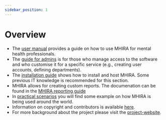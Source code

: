 ```yaml
---
sidebar_position: 1
---
```


# Overview

 - The [user manual](category/user-manual) provides a guide on how to use MHIRA for mental health professionals. 
 - The [guide for admins](category/guide-for-admins) is for those who manage access to the software and who customise it for a specific service (e.g., creating user accounts, defining departments). 
 - The [installation guide](category/installation-guide) shows how to install and host MHIRA. Some previous IT knowledge is recommended for this section. 
 - MHIRA allows for creating custom reports. The documenation can be found in the [MHIRA reporting guide](category/mhira-reporting-guide)
 - In [practical scenarios](category) you will find some example on how MHIRA is being used around the world.
 - Information on copyright and contributors is available [here](category/license-and-contributors).
 - For more background about the project please visit the [project-website](https://mhira-project.org/).    
